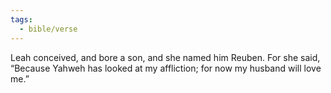```yaml
---
tags:
  - bible/verse
---
```

Leah conceived, and bore a son, and she named him Reuben. For she said, “Because Yahweh has looked at my affliction; for now my husband will love me.”